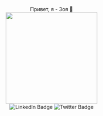 <div id="header" align="center">
    Привет, я - Зоя 👋
</div>

<div id="header" align="center">
  <img src="https://media.giphy.com/media/3o7aD54BRsGytSgdgI/giphy.gif" width="250"/>
</div>

<div id="badges" align="center">
  <img src="https://img.shields.io/badge/LinkedIn-blue?style=for-the-badge&logo=linkedin&logoColor=white" alt="LinkedIn Badge"/>
  <img src="https://img.shields.io/badge/Telegram-blue?style=for-the-badge&logo=Telegram&logoColor=white" alt="Twitter Badge"/>
</div>

<!--
**zoya-ivanova/zoya-ivanova** is a ✨ _special_ ✨ repository because its `README.md` (this file) appears on your GitHub profile.

Here are some ideas to get you started:

- 🔭 I’m currently working on ...
- 🌱 I’m currently learning ...
- 👯 I’m looking to collaborate on ...
- 🤔 I’m looking for help with ...
- 💬 Ask me about ...
- 📫 How to reach me: ...
- 😄 Pronouns: ...
- ⚡ Fun fact: ...
-->
